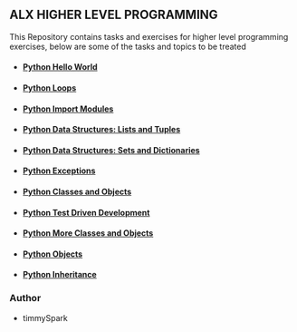  ## ALX HIGHER LEVEL PROGRAMMING

  This Repository contains tasks and exercises for higher level programming exercises, below are some of the tasks and topics to be treated

- #### [Python Hello World](https://github.com/timmySpark/alx-higher_level_programming/tree/master/0x00-python-hello_world)

- #### [Python Loops](https://github.com/timmySpark/alx-higher_level_programming/tree/master/0x01-python-if_else_loops_functions)

- #### [Python Import Modules](https://github.com/timmySpark/alx-higher_level_programming/tree/master/0x02-python-import_modules)

- #### [Python Data Structures: Lists and Tuples](https://github.com/timmySpark/alx-higher_level_programming/tree/master/0x03-python-data_structures)

- #### [Python Data Structures: Sets and Dictionaries](https://github.com/timmySpark/alx-higher_level_programming/tree/master/0x04-python-more_data_structures)

- #### [Python Exceptions](https://github.com/timmySpark/alx-higher_level_programming/tree/master/0x05-python-exceptions)

- #### [Python Classes and Objects](https://github.com/timmySpark/alx-higher_level_programming/tree/master/0x06-python-classes)

- #### [Python Test Driven Development](https://github.com/timmySpark/alx-higher_level_programming/tree/master/0x07-python-test_driven_development)

- #### [Python More Classes and Objects](https://github.com/timmySpark/alx-higher_level_programming/tree/master/0x08-python-more_classes)

- #### [Python  Objects](https://github.com/timmySpark/alx-higher_level_programming/tree/master/0x09-python-everything_is_object)

- #### [Python Inheritance](https://github.com/timmySpark/alx-higher_level_programming/tree/master/0x0A-python-inheritance)


### Author
- timmySpark

